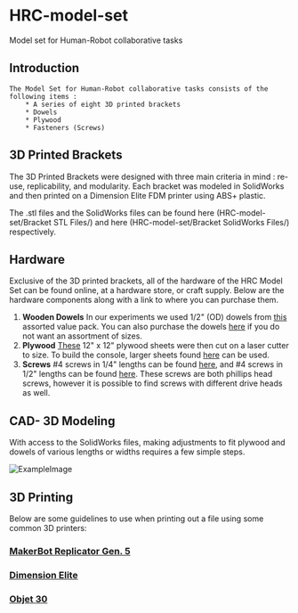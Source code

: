 # HRC-model-set
Model set for Human-Robot collaborative tasks

## Introduction

	The Model Set for Human-Robot collaborative tasks consists of the following items :
		* A series of eight 3D printed brackets
		* Dowels
		* Plywood
		* Fasteners (Screws)

## 3D Printed Brackets

The 3D Printed Brackets were designed with three main criteria in mind : re-use, replicability, and modularity.
Each bracket was modeled in SolidWorks and then printed on a Dimension Elite FDM printer using ABS+ plastic.

The .stl files and the SolidWorks files can be found here (HRC-model-set/Bracket STL Files/) and here (HRC-model-set/Bracket SolidWorks Files/) respectively.

## Hardware

Exclusive of the 3D printed brackets, all of the hardware of the HRC Model Set can be found online, at a hardware store, or craft supply. Below are the hardware components along with a link to where you can purchase them.

1. __Wooden Dowels__ In our experiments we used 1/2" (OD) dowels from [this]( https://www.amazon.com/gp/product/B00YDLVP9C/ref=oh_aui_search_detailpage?ie=UTF8&psc=1) assorted value pack. You can also purchase the dowels [here](https://www.amazon.com/Wooden-Dowel-Rods-12-Bag/dp/B00XQI3NJS/ref=sr_1_2?ie=UTF8&qid=1488559469&sr=8-2&keywords=1%2F2%22+craft+dowel) if you do not want an assortment of sizes.
2. __Plywood__ [These](https://www.amazon.com/gp/product/B00CQKYZPI/ref=oh_aui_search_detailpage?ie=UTF8&psc=1) 12" x 12" plywood sheets were then cut on a laser cutter to size. To build the console, larger sheets found [here](https://www.amazon.com/Baltic-Birch-Plywood-Scroll-Woodpeckers/dp/B01MQTWKBX/ref=sr_1_1_m?s=arts-crafts&ie=UTF8&qid=1488566139&sr=1-1&keywords=24%22x24%22%2Bcraft%2Bplywood&th=1) can be used.
3. __Screws__ #4 screws in 1/4" lengths can be found [here](https://www.amazon.com/gp/product/B01HAEX8C0/ref=oh_aui_search_detailpage?ie=UTF8&psc=1), and #4 screws in 1/2" lengths can be found [here](https://www.amazon.com/gp/product/B00OKIT234/ref=oh_aui_search_detailpage?ie=UTF8&psc=1). These screws are both phillips head screws, however it is possible to find screws with different drive heads as well.

## CAD- 3D Modeling
With access to the SolidWorks files, making adjustments to fit plywood and dowels of various lengths or widths requires a few simple steps.

![ExampleImage](https://cloud.githubusercontent.com/assets/4378663/23570411/0733191e-0032-11e7-8050-d8c79e5c967f.PNG)

## 3D Printing

Below are some guidelines to use when printing out a file using some common 3D printers:

### [MakerBot Replicator Gen. 5](https://www.makerbot.com/replicator/)

### [Dimension Elite](http://www.stratasys.com/~/media/Main/Files/Machine_Spec_Sheets/PSS_FDM_DimElite.pdf?la=en)

### [Objet 30](http://www.stratasys.com/3d-printers/design-series/objet30?cid=70130000001stsN&utm_ad=Objet30&utm_source=google&utm_term=objet30&utm_campaign=Search+-+US+-+Brand&utm_medium=cpc&utm_content=sDBnZ7UQ1_dc%7Cpcrid%7C102344693641%7Cpkw%7Cobjet30%7Cpmt%7Cp%7C&gclid=CJ2l8qOBu9ICFZCFswodHTwPbg)
